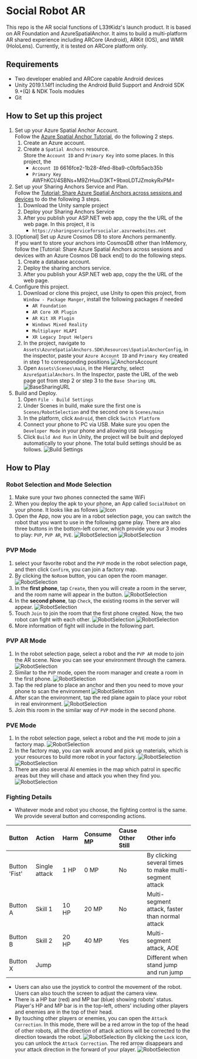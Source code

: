 
# Social Robot AR

This repo is the AR social functions of L33tKidz's launch product. It is based on AR Foundation and AzureSpatialAnchor. It aims to build a multi-platform AR shared experience including ARCore (Android), ARKit (IOS), and WMR (HoloLens). Currently, it is tested on ARCore platform only.

## Requirements

* Two developer enabled and ARCore capable Android devices
* Unity 2019.1.14f1 including the Android Build Support and Android SDK 9.+(Q) & NDK Tools modules
* Git

## How to Set up this project

1. Set up your Azure Spatial Anchor Account.  
Follow the [Azure Spatial Anchor Tutorial](https://docs.microsoft.com/en-us/azure/spatial-anchors/quickstarts/get-started-unity-android), do the following 2 steps.  
    1. Create an Azure account.  
    2. Create a `Spatial Anchors` resource.  
    Store the `Account ID` and `Primary Key` into some places. In this project, the  
        * `Account ID` 6616fce2-1b28-4fed-8ba9-c0bfb5acb35b
        * `Primary Key` AWFhKCI/4SBNs+M9ZrHuuD3KT+9bxoLDTJZmokyRxPM=
2. Set up your Sharing Anchors Service and Plan.  
Follow the [Tutorial: Share Azure Spatial Anchors across sessions and devices](https://docs.microsoft.com/en-us/azure/spatial-anchors/tutorials/tutorial-share-anchors-across-devices) to do the following 3 steps.
    1. Download the Unity sample project
    2. Deploy your Sharing Anchors Service
    3. After you publish your ASP.NET web app, copy the the URL of the web page. In this project, it is
        * `https://sharingserviceforsocialar.azurewebsites.net`
3. [Optional] Set up Azure Cosmos DB to store Anchors permanently.  
If you want to store your anchors into CosmosDB other than InMemory, follow the [Tutorial: Share Azure Spatial Anchors across sessions and devices with an Azure Cosmos DB back end] to do the following steps.
    1. Create a database account.
    2. Deploy the sharing anchors service.
    3. After you publish your ASP.NET web app, copy the the URL of the web page.
4. Configure this project.
    1. Download or clone this project, use Unity to open this project, from `Window - Package Manger`, install the following packages if needed
        * `AR Foundation`
        * `AR Core XR Plugin`
        * `AR Kit XR Plugin`
        * `Windows Mixed Reality`
        * `Multiplayer HLAPI`
        * `XR Legacy Input Helpers`
    2. In the project, navigate to `Assets\AzureSpatialAnchors.SDK\Resources\SpatialAnchorConfig`, in the inspector, paste your `Azure Account ID` and `Primary Key` created in step 1 to corresponding positions
    ![AnchorsAccount](HelpImages/AnchorsAccountInfo.png)
    3. Open `Assets\Scenes\main`, in the Hierarchy, select `AzureSpatialAnchors`. In the Inspector, paste the URL of the web page got from step 2 or step 3 to the `Base Sharing URL`  
    ![BaseSharingURL](HelpImages/BaseSharingURL.png)
5. Build and Deploy.
    1. Open `File - Build Settings`
    2. Under Scenes in build, make sure the first one is `Scenes/RobotSelection` and the second one is `Scenes/main`
    3. In the platform, click `Android`, then click `Switch Platform`
    4. Connect your phone to PC via USB. Make sure you open the `Developer Mode` in your phone and allowing `USB Debugging`
    5. Click `Build And Run` in Unity, the project will be built and deployed automatically to your phone. The total build settings should be as follows.
    ![Build Settings](HelpImages/BuildSettings.png)

## How to Play

### Robot Selection and Mode Selection

1. Make sure your two phones connected the same WiFi
2. When you deploy the apk to your phone, an App called `SocialRobot` on your phone. It looks like as follows
![Icon](HelpImages/Icon.png)
3. Open the App, now you are in a robot selection page, you can switch the robot that you want to use in the following game play. There are also three buttons in the bottom-left corner, which provide you our 3 modes to play: `PVP`, `PVP AR`, `PVE`.
![RobotSelection](HelpImages/PVPMode.jpg)
![RobotSelection](HelpImages/Robot2.jpg)

### PVP Mode

1. select your favorite robot and the `PVP` mode in the robot selection page, and then click `Confirm`, you can join a factory map.
2. By clicking the `NoRoom` button, you can open the room manager.
![RobotSelection](HelpImages/RoomManager.jpg)
3. In the **first phone**, tap `Create`, then you will create a room in the server, and the room name will appear in the button.
![RobotSelection](HelpImages/CreateRoom.jpg)
4. In the **second phone**, tap `Check`, the existing rooms in the server will appear.
![RobotSelection](HelpImages/CheckRoom.png)
5. Touch `Join` to join the room that the first phone created. Now, the two robot can fight with each other.
![RobotSelection](HelpImages/JoinRoom1.png)
![RobotSelection](HelpImages/JoinRoom2.jpg)
6. More information of fight will include in the following part.

### PVP AR Mode

1. In the robot selection page, select a robot and the `PVP AR` mode to join the AR scene. Now you can see your environment through the camera.
![RobotSelection](HelpImages/PVPARMode.jpg)
2. Similar to the `PVP` mode, open the room manager and create a room in the first phone.
![RobotSelection](HelpImages/ARRoomManager.jpg)
3. Tap the red plane to place an anchor and then you need to move your phone to scan the environment
![RobotSelection](HelpImages/ScanEnvironment.jpg)
4. After scan the environment, tap the red plane again to place your robot in real environment.
![RobotSelection](HelpImages/ARScene.jpg)
5. Join this room in the similar way of `PVP` mode in the second phone.

### PVE Mode

1. In the robot selection page, select a robot and the `PVE` mode to join a factory map.
![RobotSelection](HelpImages/PVEMap.jpg)
2. In the factory map, you can walk around and pick up materials, which is your resources to build more robot in your factory.
![RobotSelection](HelpImages/Material.jpg)
![RobotSelection](HelpImages/Material2.jpg)
3. There are also several AI enemies in the map which patrol in specific areas but they will chase and attack you when they find you.
![RobotSelection](HelpImages/AIEnemy.jpg)

### Fighting Details

- Whatever mode and robot you choose, the fighting control is the same. We provide several button and corresponding actions.

| Button | Action | Harm | Consume MP | Cause Other Still | Other info |
|:-----  |:----- |:----- |:----- |:-----|:----- |
| Button 'Fist' | Single attack | 1 HP | 0 MP | No | By clicking several times to make multi-segment attack |
| Button A | Skill 1 | 10 HP | 20 MP | No | Multi-segment attack, faster than normal attack |
| Button B | Skill 2 | 20 HP | 40 MP | Yes | Multi-segment attack, AOE |
| Button X | Jump | | | | Different when stand jump and run jump |

- Users can also use the joystick to control the movement of the robot. Users can also touch the screen to adjust the camera view.
- There is a HP bar (red) and MP bar (blue) showing robots' status. Player's HP and MP bar is in the top-left, others' including other players and enemies are in the top of their head.
- By touching other players or enemies, you can open the `Attack Correction`. In this mode, there will be a red arrow in the top of the head of other robots, all the direction of attack actions will be corrected to the direction towards the robot.
![RobotSelection](HelpImages/AttackCorrection.png)
By clicking the `Lock` icon, you can unlock the `Attack Correction`. The red arrow disappears and your attack direction in the forward of your player.
![RobotSelection](HelpImages/NoAttackCorrection.png)